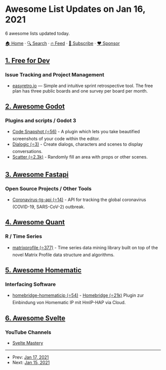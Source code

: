 # Awesome List Updates on Jan 16, 2021

6 awesome lists updated today.

[🏠 Home](/README.md) · [🔍 Search](https://www.trackawesomelist.com/search/) · [🔥 Feed](https://www.trackawesomelist.com/rss.xml) · [📮 Subscribe](https://trackawesomelist.us17.list-manage.com/subscribe?u=d2f0117aa829c83a63ec63c2f&id=36a103854c) · [❤️  Sponsor](https://github.com/sponsors/theowenyoung)



## [1. Free for Dev](/content/ripienaar/free-for-dev/README.md)

### Issue Tracking and Project Management

*   [easyretro.io](https://www.easyretro.io/) — Simple and intuitive sprint retrospective tool. The free plan has three public boards and one survey per board per month.

## [2. Awesome Godot](/content/godotengine/awesome-godot/README.md)

### Plugins and scripts / Godot 3

*   [Code Snapshot (⭐56)](https://github.com/fenix-hub/godot-engine.code-snapshot) - A plugin which lets you take beautified screenshots of your code within the editor.
*   [Dialogic (⭐3)](https://github.com/coppolaemilio/dialogic) - Create dialogs, characters and scenes to display conversations.
*   [Scatter (⭐2.3k)](https://github.com/HungryProton/scatter) - Randomly fill an area with props or other scenes.

## [3. Awesome Fastapi](/content/mjhea0/awesome-fastapi/README.md)

### Open Source Projects / Other Tools

*   [Coronavirus-tg-api (⭐14)](https://github.com/egbakou/coronavirus-tg-api) - API for tracking the global coronavirus (COVID-19, SARS-CoV-2) outbreak.

## [4. Awesome Quant](/content/wilsonfreitas/awesome-quant/README.md)

### R / Time Series

*   [matrixprofile (⭐377)](https://github.com/matrix-profile-foundation/matrixprofile) - Time series data mining library built on top of the novel Matrix Profile data structure and algorithms.

## [5. Awesome Homematic](/content/homematic-community/awesome-homematic/README.md)

### Interfacing Software

*   [homebridge-homematicip (⭐54)](https://github.com/marcsowen/homebridge-homematicip) - [Homebridge (⭐21k)](https://github.com/nfarina/homebridge) Plugin zur Einbindung von Homematic IP mit HmIP-HAP via Cloud.

## [6. Awesome Svelte](/content/TheComputerM/awesome-svelte/README.md)

### YouTube Channels

*   [Svelte Mastery](https://www.youtube.com/channel/UCg6SQd5jnWo5Y70rZD9SQFA)

---

- Prev: [Jan 17, 2021](/content/2021/01/17/README.md)
- Next: [Jan 15, 2021](/content/2021/01/15/README.md)